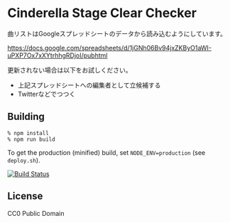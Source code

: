 Cinderella Stage Clear Checker
==============================

曲リストはGoogleスプレッドシートのデータから読み込むようにしています。

https://docs.google.com/spreadsheets/d/1jGNh06Bv94jxZKByO1aWI-uPXP7Ox7xXYtrhhgRDjoI/pubhtml

更新されない場合は以下をお試しください。

- 上記スプレッドシートへの編集者として立候補する
- Twitterなどでつつく

Building
--------

```
% npm install
% npm run build
```

To get the production (minified) build, set `NODE_ENV=production` (see `deploy.sh`).

[![Build Status](https://travis-ci.org/yukihop/stage-check.svg?branch=master)](https://travis-ci.org/yukihop/stage-check)

License
-------

CC0 Public Domain
